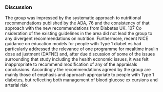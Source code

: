 ### Discussion
The group was impressed by the systematic approach to nutritional recommendations published by the ADA, 76 and the consistency of that approach with the new recommendations from Diabetes UK. 107 Co nsideration of the existing guidelines in the area did not lead the group to any divergent recommendations on nutrition. Furthermore, recent NICE guidance on education models for people with Type 1 diabet es had particularly addressed the relevance of one programme for mealtime insulin dose ad justment (DAFNE) and, after due discussion of some of the issues surrounding that study including the health economic issues, it was felt inappropriate to recommend modification of any of the appraisals conclusions. Accordingly the recommendations agreed by the group are mainly those of emphasis and approach appropriate to people with Type 1 diabetes, but reflecting both management of blood glucose ex cursions and arterial risk

